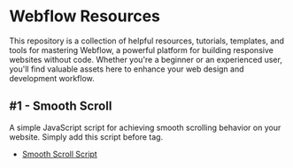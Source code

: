 # Webflow Resources
This repository is a collection of helpful resources, tutorials, templates, and tools for mastering Webflow, a powerful platform for building responsive websites without code. Whether you're a beginner or an experienced user, you'll find valuable assets here to enhance your web design and development workflow.

## #1 - Smooth Scroll

A simple JavaScript script for achieving smooth scrolling behavior on your website. Simply add this script before </body> tag.
- [Smooth Scroll Script](https://github.com/mtoqeeriqbal/Webflow-Resources/blob/main/smooth-scroll.js)